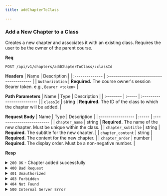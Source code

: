 ```yaml
---
title: addChapterToClass

---
```


### Add a New Chapter to a Class

Creates a new chapter and associates it with an existing class. Requires the user to be the owner of the parent course.

**Req**
```
POST /api/v1/chapters/addChapterToClass/:classId
```

**Headers**
| Name            | Description                               |
| :-------------- | :---------------------------------------- |
| `Authorization` | **Required.** The course owner's session Bearer token. e.g., `Bearer <token>` |

**Path Parameters**
| Name      | Type   | Description                |
| :-------- | :----- | :------------------------- |
| `classId` | string | **Required.** The ID of the class to which the chapter will be added. |

**Request Body**
| Name               | Type   | Description                |
| :----------------- | :----- | :------------------------- |
| `chapter_name`     | string | **Required.** The name of the new chapter. Must be unique within the class. |
| `chapter_subtitle` | string | **Required.** The subtitle for the new chapter. |
| `chapter_content`  | string | **Required.** The content for the new chapter. |
| `chapter_order`    | number | **Required.** The display order. Must be a non-negative number. |

**Resp**
<details>
<summary><code>200 OK</code> - Chapter added successfully</summary>

```json
{
  "code": 200,
  "message": "Chapter added successfully",
  "data": {
    "chapter_id": "60d0fe4f5311236168a109cd"
  }
}
```
</details>

<details>
<summary><code>400 Bad Request</code></summary>
Possible `message` values:
* `"Invalid class_id format"`
* `"Missing required key(s) in request body: ..."`
* `"chapter_order must be a non-negative number"`
* `"chapter_name cannot be empty or strings containing security-sensitive characters"`
* `"Chapter with this name already exists in the class"`
```json
{ "code": 400, "message": "...", "data": null }
```
</details>

<details>
<summary><code>401 Unauthorized</code></summary>
```json
{ "code": 401, "message": "invalid or expired token", "data": null }
```
</details>

<details>
<summary><code>403 Forbidden</code></summary>
```json
{ "code": 403, "message": "You are not authorized to add classes to this course", "data": null }
```
</details>

<details>
<summary><code>404 Not Found</code></summary>
Possible `message` values:
* `"Class not found"`
* `"Course not found"`
```json
{ "code": 404, "message": "...", "data": null }
```
</details>

<details>
<summary><code>500 Internal Server Error</code></summary>
```json
{ "code": 500, "message": "Internal Server Error", "data": null }
```
</details>